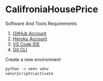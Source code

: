 # CalifroniaHousePrice
Software And Tools Requirements
1. [GitHub Account](https://github.com/MRT4R1KUL1SL4M)
2. [Heroku Account](https://www.heroku.com/)
3. [VS Code IDE](https://code.visualstudio.com/)
4. [Git CLI](https://git-scm.com/)

Create a new environment

```bash
python -m venv venv
venv\Scripts\activate
